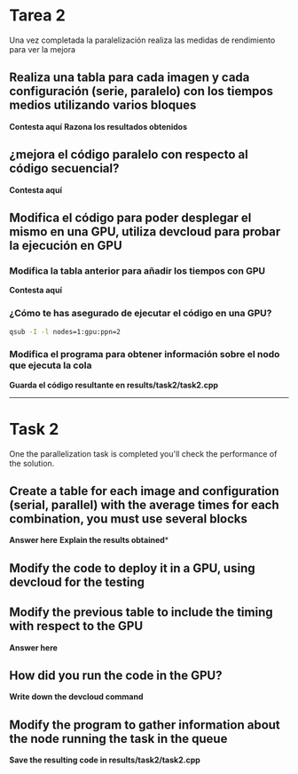 # Tarea 2
Una vez completada la paralelización realiza las medidas de rendimiento para ver la mejora


## Realiza una tabla para cada imagen y cada configuración (serie, paralelo) con los tiempos medios utilizando varios bloques
**Contesta aquí** **Razona los resultados obtenidos**


## ¿mejora el código paralelo con respecto al código secuencial?
**Contesta aquí**


## Modifica el código para poder desplegar el mismo en una GPU, utiliza devcloud para probar la ejecución en GPU
<!-- Ver práctica anterior tarea 1 gpu -->

### Modifica la tabla anterior para añadir los tiempos con GPU
**Contesta aquí**

### ¿Cómo te has asegurado de ejecutar el código en una GPU?
```Bash
qsub -I -l nodes=1:gpu:ppn=2
```

### Modifica el programa para obtener información sobre el nodo que ejecuta la cola
**Guarda el código resultante en results/task2/task2.cpp**
<!-- Ver práctica anterior tarea 1 -->

----

# Task 2
One the parallelization task is completed you'll check the performance of the solution.


## Create a table for each image and configuration (serial, parallel) with the average times for each combination, you must use several blocks
**Answer here** **Explain the results obtained***

## Modify the code to deploy it in a GPU, using devcloud for the testing

## Modify the previous table to include the timing with respect to the GPU
**Answer here**

## How did you run the code in the GPU?
**Write down the devcloud command**

## Modify the program to gather information about the node running the task in the queue
**Save the resulting code in results/task2/task2.cpp**
